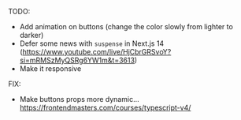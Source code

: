 TODO:

- Add animation on buttons (change the color slowly from lighter to darker)
- Defer some news with `suspense` in Next.js 14 (https://www.youtube.com/live/HjCbrGRSvoY?si=mRMSzMyQSRg6YW1m&t=3613)
- Make it responsive

FIX:

- Make buttons props more dynamic... https://frontendmasters.com/courses/typescript-v4/
